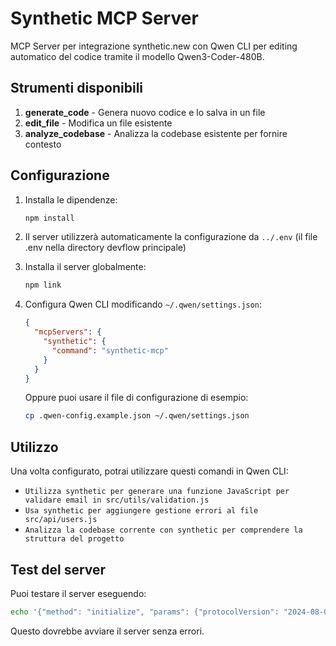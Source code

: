 # Synthetic MCP Server

MCP Server per integrazione synthetic.new con Qwen CLI per editing automatico del codice tramite il modello Qwen3-Coder-480B.

## Strumenti disponibili

1. **generate_code** - Genera nuovo codice e lo salva in un file
2. **edit_file** - Modifica un file esistente
3. **analyze_codebase** - Analizza la codebase esistente per fornire contesto

## Configurazione

1. Installa le dipendenze:
   ```bash
   npm install
   ```

2. Il server utilizzerà automaticamente la configurazione da `../.env` (il file .env nella directory devflow principale)

3. Installa il server globalmente:
   ```bash
   npm link
   ```

4. Configura Qwen CLI modificando `~/.qwen/settings.json`:
   ```json
   {
     "mcpServers": {
       "synthetic": {
         "command": "synthetic-mcp"
       }
     }
   }
   ```

   Oppure puoi usare il file di configurazione di esempio:
   ```bash
   cp .qwen-config.example.json ~/.qwen/settings.json
   ```

## Utilizzo

Una volta configurato, potrai utilizzare questi comandi in Qwen CLI:

- `Utilizza synthetic per generare una funzione JavaScript per validare email in src/utils/validation.js`
- `Usa synthetic per aggiungere gestione errori al file src/api/users.js`
- `Analizza la codebase corrente con synthetic per comprendere la struttura del progetto`

## Test del server

Puoi testare il server eseguendo:

```bash
echo '{"method": "initialize", "params": {"protocolVersion": "2024-08-07", "capabilities": {}, "clientInfo": {"name": "test", "version": "1.0.0"}}}' | synthetic-mcp
```

Questo dovrebbe avviare il server senza errori.